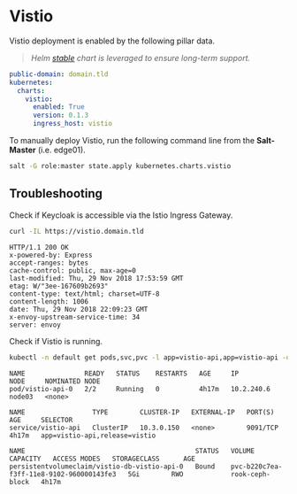 # Vistio

Vistio deployment is enabled by the following pillar data.

> _Helm [stable](https://github.com/nmnellis/vistio/tree/master/helm/vistio) chart is leveraged to ensure long-term support._

```yaml
public-domain: domain.tld
kubernetes:
  charts:
    vistio:
      enabled: True
      version: 0.1.3
      ingress_host: vistio
```

To manually deploy Vistio, run the following command line from the **Salt-Master** (i.e. edge01).

```bash
salt -G role:master state.apply kubernetes.charts.vistio
```

## Troubleshooting

Check if Keycloak is accessible via the Istio Ingress Gateway.

```bash
curl -IL https://vistio.domain.tld
```

```text
HTTP/1.1 200 OK
x-powered-by: Express
accept-ranges: bytes
cache-control: public, max-age=0
last-modified: Thu, 29 Nov 2018 17:53:59 GMT
etag: W/"3ee-167609b2693"
content-type: text/html; charset=UTF-8
content-length: 1006
date: Thu, 29 Nov 2018 22:09:23 GMT
x-envoy-upstream-service-time: 34
server: envoy
```

Check if Vistio is running.

```bash
kubectl -n default get pods,svc,pvc -l app=vistio-api,app=vistio-api -o wide
```

```text
NAME               READY   STATUS    RESTARTS   AGE     IP           NODE     NOMINATED NODE
pod/vistio-api-0   2/2     Running   0          4h17m   10.2.240.6   node03   <none>

NAME                 TYPE        CLUSTER-IP   EXTERNAL-IP   PORT(S)    AGE     SELECTOR
service/vistio-api   ClusterIP   10.3.0.150   <none>        9091/TCP   4h17m   app=vistio-api,release=vistio

NAME                                           STATUS   VOLUME                                     CAPACITY   ACCESS MODES   STORAGECLASS      AGE
persistentvolumeclaim/vistio-db-vistio-api-0   Bound    pvc-b220c7ea-f3ff-11e8-9102-960000143fe3   5Gi        RWO            rook-ceph-block   4h17m
```